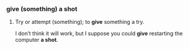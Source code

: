 ### give (something) a shot

1. Try or attempt (something); to **give** something a try.

   I don’t think it will work, but I suppose you could **give** restarting the computer **a shot**.